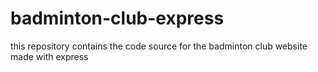 # badminton-club-express
this repository contains the code source for the badminton club website made with express
